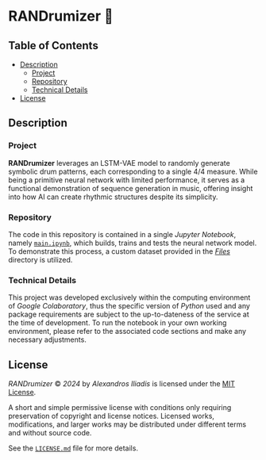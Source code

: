 # RANDrumizer 🥁


## Table of Contents

- [Description](#description)
    - [Project](#project)
    - [Repository](#repository)
    - [Technical Details](#technical-details)
- [License](#license)


## Description

### Project
**RANDrumizer** leverages an LSTM-VAE model to randomly generate symbolic drum patterns, each corresponding to a single 4/4 measure. While being a primitive neural network with limited performance, it serves as a functional demonstration of sequence generation in music, offering insight into how AI can create rhythmic structures despite its simplicity.

### Repository
The code in this repository is contained in a single *Jupyter Notebook*, namely [`main.ipynb`](main.ipynb), which builds, trains and tests the neural network model. To demonstrate this process, a custom dataset provided in the [*Files*](Files) directory is utilized.

### Technical Details
This project was developed exclusively within the computing environment of *Google Colaboratory*, thus the specific version of *Python* used and any package requirements are subject to the up-to-dateness of the service at the time of development. To run the notebook in your own working environment, please refer to the associated code sections and make any necessary adjustments.


## License

*RANDrumizer* © *2024* by *Alexandros Iliadis* is licensed under the [MIT License](https://choosealicense.com/licenses/mit/).

A short and simple permissive license with conditions only requiring preservation of copyright and license notices. Licensed works, modifications, and larger works may be distributed under different terms and without source code.

See the [`LICENSE.md`](LICENSE.md) file for more details.
